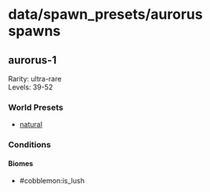 # data/spawn_presets/aurorus spawns  
  
## aurorus-1  
Rarity: ultra-rare  
Levels: 39-52  
  
### World Presets  
* [natural](/data/world_presets/natural.md)  
  
### Conditions  
  
#### Biomes  
  * #cobblemon:is_lush
  

